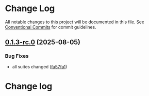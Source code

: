# Change Log

All notable changes to this project will be documented in this file.
See [Conventional Commits](https://conventionalcommits.org) for commit guidelines.

## [0.1.3-rc.0](https://github.com/zerobias-org/suite/compare/@zerobias-org/suite-cis-controls@0.1.2...@zerobias-org/suite-cis-controls@0.1.3-rc.0) (2025-08-05)


### Bug Fixes

* all suites changed ([fa57fa1](https://github.com/zerobias-org/suite/commit/fa57fa1af7628003297df46b2d7740fe95bd2666))





# Change log
